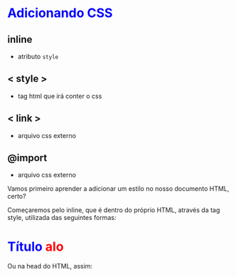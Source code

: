 # Adicionando CSS

## inline

* atributo `style`

## < style >

* tag html que irá conter o css

## < link >

* arquivo css externo

## @import

* arquivo css externo

Vamos primeiro aprender a adicionar um estilo no nosso documento HTML, certo?

Começaremos pelo inline, que é dentro do próprio HTML, através da tag style, utilizada das seguintes formas:

<h1 style="color: blue;">Título
	<strong style="color: red;">alo</strong>
</h1>
Ou na head do HTML, assim:

<!DOCTYPE html>
<html lang="en">
<head>
  <meta charset="UTF-8">
  <meta http-equiv="X-UA-Compatible" content="IE=edge">
  <meta name="viewport" content="width=device-width, initial-scale=1.0">
  <title>Document</title>
	<style>
	h1 {
			color: blue;
			}
	
	strong {
			color: red;
			}
	</style>
</head>
Porém, a forma mais comum, é através da tag link, onde vamos linkar um documento CSS externo, um outro arquivo para nosso documento HTML, feito da seguinte forma:

<link rel="stylesheet" href="style.css">
Neste caso, o nosso documento CSS se chama style.css e sua relação com o HTML é de stylesheet.

A última forma é através do @import, que é na verdade uma regra do CSS, portanto, deve ser usada dentro do css, ao invés de dentro do HTML, como as duas primeiras formas, e seu uso é mostrado a seguir:

@import 'https://fonts.googleapis.com/css2?family=Roboto:wght@300&display=swap'
Não é recomendado seu uso, pois leva um pouco mais de tempo do que através da tag link, fazendo a página ficar menos responsiva, demorando mais para o carregamento da mesma.
<!-- Prática no VScode -->
